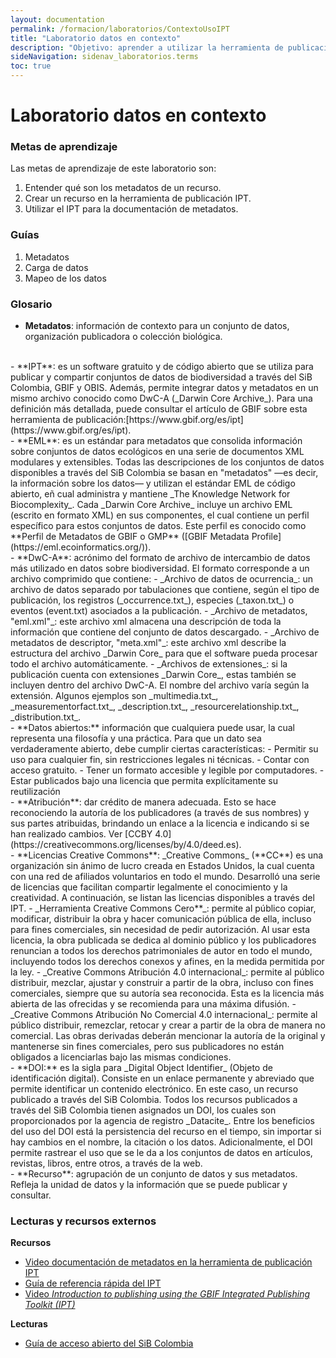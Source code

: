 ```yaml
---
layout: documentation
permalink: /formacion/laboratorios/ContextoUsoIPT
title: "Laboratorio datos en contexto"
description: "Objetivo: aprender a utilizar la herramienta de publicación IPT."
sideNavigation: sidenav_laboratorios.terms
toc: true
---
```


# Laboratorio datos en contexto

### Metas de aprendizaje

Las metas de aprendizaje de este laboratorio son:

1. Entender qué son los metadatos de un recurso.
2. Crear un recurso en la herramienta de publicación IPT.
3. Utilizar el IPT para la documentación de metadatos.


### Guías

1. Metadatos
2. Carga de datos
3. Mapeo de los datos

### Glosario


- **Metadatos**: información de contexto para un conjunto de datos, organización publicadora o colección biológica.
<br>
- **IPT**: es un software gratuito y de código abierto que se utiliza para publicar y compartir conjuntos de datos de biodiversidad a través del SiB Colombia, GBIF y OBIS. Además, permite integrar datos y metadatos en un mismo archivo conocido como DwC-A (_Darwin Core Archive_). Para una definición más detallada, puede consultar el artículo de GBIF sobre esta  herramienta de publicación:[https://www.gbif.org/es/ipt](https://www.gbif.org/es/ipt).
<br>
- **EML**: es un estándar para metadatos que consolida información sobre conjuntos de datos ecológicos en una serie de documentos XML modulares y extensibles. Todas las descripciones de los conjuntos de datos disponibles a través del SiB Colombia se basan en "metadatos" —es decir, la información sobre los datos— y utilizan el estándar EML de código abierto, eñ cual administra y mantiene _The Knowledge Network for Biocomplexity_.
Cada _Darwin Core Archive_ incluye un archivo EML (escrito en formato XML) en sus componentes, el cual contiene un perfil específico para estos conjuntos de datos. Este perfil es conocido como **Perfil de Metadatos de GBIF o GMP** ([GBIF Metadata Profile](https://eml.ecoinformatics.org/)).
<br>
- **DwC-A**: acrónimo del formato de archivo de intercambio de datos más utilizado en datos sobre biodiversidad. El formato corresponde a un archivo comprimido que contiene:
  - _Archivo de datos de ocurrencia_: un archivo de datos separado por tabulaciones que contiene, según el tipo de publicación, los registros (_occurrence.txt_), especies (_taxon.txt_) o eventos (event.txt) asociados a la publicación.
  - _Archivo de metadatos, "eml.xml"_: este archivo xml almacena una descripción de toda la información que contiene del conjunto de datos descargado.
  - _Archivo de metadatos de descriptor, "meta.xml"_: este archivo xml describe la estructura del archivo _Darwin Core_ para que el software pueda procesar todo el archivo automáticamente.
  - _Archivos de extensiones_: si la publicación cuenta con extensiones _Darwin Core_, estas también se incluyen dentro del archivo DwC-A. El nombre del archivo varía según la extensión. Algunos ejemplos son _multimedia.txt_, _measurementorfact.txt_, _description.txt_, _resourcerelationship.txt_, _distribution.txt_.
<br>
- **Datos abiertos:** información que cualquiera puede usar, la cual representa una filosofía y una práctica. Para que un dato sea verdaderamente abierto, debe cumplir ciertas características:
  - Permitir su uso para cualquier fin, sin restricciones legales ni técnicas.
  - Contar con acceso gratuito.
  - Tener un formato accesible y legible por computadores.
  - Estar publicados bajo una licencia que permita explícitamente su reutilización
<br>
- **Atribución**: dar crédito de manera adecuada. Esto se hace reconociendo la autoría de los publicadores (a través de sus nombres) y sus partes atribuidas, brindando un enlace a la licencia e indicando si se han realizado cambios. Ver [CCBY 4.0](https://creativecommons.org/licenses/by/4.0/deed.es).
<br>
- **Licencias Creative Commons**: _Creative Commons_ (**CC**) es una organización sin ánimo de lucro creada en Estados Unidos, la cual cuenta con una red de afiliados voluntarios en todo el mundo. Desarrolló una serie de licencias que facilitan compartir legalmente el conocimiento y la creatividad. A continuación, se listan las licencias disponibles a través del IPT.
  - _Herramienta Creative Commons Cero**_: permite al público copiar, modificar, distribuir la obra y hacer comunicación pública de ella, incluso para fines comerciales, sin necesidad de pedir autorización. Al usar esta licencia, la obra publicada se dedica al dominio público y los publicadores renuncian a todos los derechos patrimoniales de autor en todo el mundo, incluyendo todos los derechos conexos y afines, en la medida permitida por la ley.
  - _Creative Commons Atribución 4.0 internacional_: permite al público distribuir, mezclar, ajustar y construir a partir de la obra, incluso con fines comerciales, siempre que su autoría sea reconocida. Esta es la licencia más abierta de las ofrecidas y se recomienda para una máxima difusión.
  - _Creative Commons Atribución No Comercial 4.0 internacional_: permite al público distribuir, remezclar, retocar y crear a partir de la obra de manera no comercial. Las obras derivadas deberán mencionar la autoría de la original y mantenerse sin fines comerciales, pero sus publicadores no están obligados a licenciarlas bajo las mismas condiciones.
<br>
- **DOI:** es la sigla para _Digital Object Identifier_ (Objeto de identificación digital). Consiste en un enlace permanente y abreviado que permite identificar un contenido electrónico. En este caso, un recurso publicado a través del SiB Colombia. Todos los recursos publicados a través del SiB Colombia tienen asignados un DOI, los cuales son proporcionados por la agencia de registro _Datacite_. Entre los beneficios del uso del DOI está la persistencia del recurso en el tiempo, sin importar si hay cambios en el nombre, la citación o los datos. Adicionalmente, el DOI permite rastrear el uso que se le da a los conjuntos de datos en artículos, revistas, libros, entre otros, a través de la web.
<br>
- **Recurso**: agrupación de un conjunto de datos y sus metadatos. Refleja la unidad de datos y la información que se puede publicar y consultar.

### Lecturas y recursos externos

**Recursos**

* [Video documentación de metadatos en la herramienta de publicación IPT](https://youtu.be/9WkH9hoHc8w)
* [Guía de referencia rápida del IPT](https://github.com/gbif/ipt/wiki/IPT2ManualNotes_ES.wiki#gu%C3%ADa-de-referencia-r%C3%A1pida)
* [Video _Introduction to publishing using the GBIF Integrated Publishing Toolkit (IPT)_](https://youtu.be/eDH9IoTrMVE)

**Lecturas**

* [Guía de acceso abierto del SiB Colombia](http://repository.humboldt.org.co/bitstream/handle/20.500.11761/35015/abc-sibcolombia.pdf?sequence=1&isAllowed=y)

